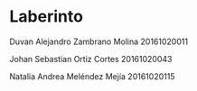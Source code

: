 # Laberinto

Duvan Alejandro Zambrano Molina 20161020011

Johan Sebastian Ortiz Cortes 20161020043

Natalia Andrea Meléndez Mejía 20161020115

